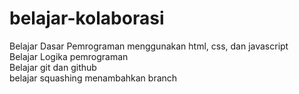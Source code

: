 # belajar-kolaborasi
Belajar Dasar Pemrograman menggunakan html, css, dan javascript<br>
Belajar Logika pemrograman<br>
Belajar git dan github<br>
belajar squashing
menambahkan branch
